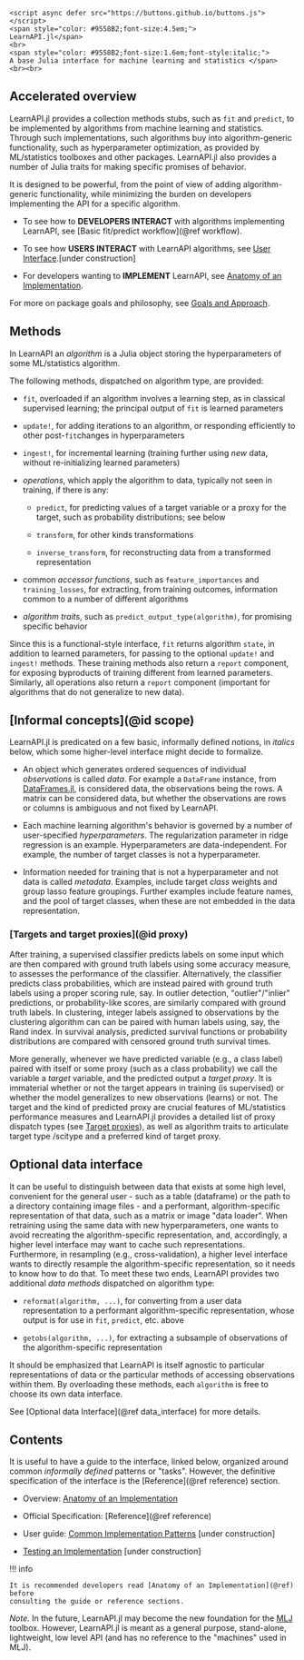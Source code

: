 ```@raw html
<script async defer src="https://buttons.github.io/buttons.js"></script>
<span style="color: #9558B2;font-size:4.5em;">
LearnAPI.jl</span>
<br>
<span style="color: #9558B2;font-size:1.6em;font-style:italic;">
A base Julia interface for machine learning and statistics </span>
<br><br>
```

## Accelerated overview

LearnAPI.jl provides a collection methods stubs, such as `fit` and `predict`, to be
implemented by algorithms from machine learning and statistics. Through such
implementations, such algorithms buy into algorithm-generic functionality, such as
hyperparameter optimization, as provided by ML/statistics toolboxes and other
packages. LearnAPI.jl also provides a number of Julia traits for making specific promises
of behavior.

It is designed to be powerful, from the point of view of adding algorithm-generic
functionality, while minimizing the burden on developers implementing the API for a
specific algorithm.

- To see how to **DEVELOPERS INTERACT** with algorithms implementing LearnAPI, see [Basic fit/predict
  workflow](@ref workflow).

- To see how **USERS INTERACT** with LearnAPI algorithms, see [User
  Interface](@ref).[under construction]

- For developers wanting to **IMPLEMENT** LearnAPI, see [Anatomy of
  an Implementation](@ref).

For more on package goals and philosophy, see [Goals and Approach](@ref).


## Methods

In LearnAPI an *algorithm* is a Julia object storing the hyperparameters of some
ML/statistics algorithm.

The following methods, dispatched on algorithm type, are provided:

- `fit`, overloaded if an algorithm involves a learning step, as in classical supervised
  learning; the principal output of `fit` is learned parameters

- `update!`, for adding iterations to an algorithm, or responding efficiently to other
  post-`fit`changes in hyperparameters

- `ingest!`, for incremental learning (training further using *new* data, without
  re-initializing learned parameters)

- *operations*, which apply the algorithm to data, typically not seen in
  training, if there is any:

  - `predict`, for predicting values of a target variable or a proxy for the target, such	as probability distributions; see below

  - `transform`, for other kinds transformations

  - `inverse_transform`, for reconstructing data from a transformed representation

- common *accessor functions*, such as `feature_importances` and `training_losses`, for
  extracting, from training outcomes, information common to a number of different
  algorithms

- *algorithm traits*, such as `predict_output_type(algorithm)`, for promising specific behavior

Since this is a functional-style interface, `fit` returns algorithm `state`, in addition to
learned parameters, for passing to the optional `update!` and `ingest!` methods. These
training methods also return a `report` component, for exposing byproducts of training
different from learned parameters. Similarly, all operations also return a `report`
component (important for algorithms that do not generalize to new data).


## [Informal concepts](@id scope)

LearnAPI.jl is predicated on a few basic, informally defined notions, in *italics*
below, which some higher-level interface might decide to formalize.

- An object which generates ordered sequences of individual *observations* is called
  *data*. For example a `DataFrame` instance, from
  [DataFrames.jl](https://dataframes.juliadata.org/stable/), is considered data, the
  observations being the rows. A matrix can be considered data, but whether the
  observations are rows or columns is ambiguous and not fixed by LearnAPI.

- Each machine learning algorithm's behavior is governed by a number of user-specified
  *hyperparameters*. The regularization parameter in ridge regression is an
  example. Hyperparameters are data-independent. For example, the number of target classes
  is not a hyperparameter.

- Information needed for training that is not a hyperparameter and not data is called
  *metadata*. Examples, include target *class* weights and group lasso feature
  groupings. Further examples include feature names, and the pool of target classes, when
  these are not embedded in the data representation.


### [Targets and target proxies](@id proxy)

After training, a supervised classifier predicts labels on some input which are then
compared with ground truth labels using some accuracy measure, to assesses the performance
of the classifier. Alternatively, the classifier predicts class probabilities, which are
instead paired with ground truth labels using a proper scoring rule, say. In outlier
detection, "outlier"/"inlier" predictions, or probability-like scores, are similarly
compared with ground truth labels. In clustering, integer labels assigned to observations
by the clustering algorithm can can be paired with human labels using, say, the Rand
index. In survival analysis, predicted survival functions or probability distributions are
compared with censored ground truth survival times.

More generally, whenever we have predicted variable (e.g., a class label) paired with
itself or some proxy (such as a class probability) we call the variable a *target*
variable, and the predicted output a *target proxy*. It is immaterial whether or not the
target appears in training (is supervised) or whether the model generalizes to new
observations (learns) or not. The target and the kind of predicted proxy are crucial
features of ML/statistics performance measures and LearnAPI.jl provides a detailed list of
proxy dispatch types (see [Target proxies](@ref)), as well as algorithm traits to
articulate target type /scitype and a preferred kind of target proxy.


## Optional data interface

It can be useful to distinguish between data that exists at some high level, convenient
for the general user - such as a table (dataframe) or the path to a directory containing
image files - and a performant, algorithm-specific representation of that data, such as a
matrix or image "data loader". When retraining using the same data with new
hyperparameters, one wants to avoid recreating the algorithm-specific representation, and,
accordingly, a higher level interface may want to cache such representations. Furthermore,
in resampling (e.g., cross-validation), a higher level interface wants to directly
resample the algorithm-specific representation, so it needs to know how to do that. To
meet these two ends, LearnAPI provides two additional *data methods* dispatched on
algorithm type:

- `reformat(algorithm, ...)`, for converting from a user data representation to a
  performant algorithm-specific representation, whose output is for use in `fit`,
  `predict`, etc. above

- `getobs(algorithm, ...)`, for extracting a subsample of observations of the
  algorithm-specific representation

It should be emphasized that LearnAPI is itself agnostic to particular representations of
data or the particular methods of accessing observations within them. By overloading these
methods, each `algorithm` is free to choose its own data interface.

See [Optional data Interface](@ref data_interface) for more details.

## Contents

It is useful to have a guide to the interface, linked below, organized around common
*informally defined* patterns or "tasks". However, the definitive specification of the
interface is the [Reference](@ref reference) section.

- Overview: [Anatomy of an Implementation](@ref)

- Official Specification: [Reference](@ref reference)

- User guide: [Common Implementation Patterns](@ref) [under construction]

- [Testing an Implementation](@ref) [under construction]

!!! info

	It is recommended developers read [Anatomy of an Implementation](@ref) before
	consulting the guide or reference sections.

*Note.* In the future, LearnAPI.jl may become the new foundation for the
[MLJ](https://alan-turing-institute.github.io/MLJ.jl/dev/) toolbox. However, LearnAPI.jl
is meant as a general purpose, stand-alone, lightweight, low level API (and has no
reference to the "machines" used in MLJ).

